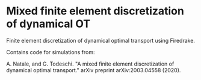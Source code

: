 # Mixed finite element discretization of dynamical OT

Finite element discretization of dynamical optimal transport using Firedrake. 

Contains code for simulations from: 

A. Natale, and G. Todeschi. "A mixed finite element discretization of dynamical optimal transport." arXiv preprint arXiv:2003.04558 (2020).

